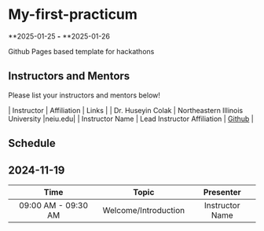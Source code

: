 # My-first-practicum

**2025-01-25  **-** **2025-01-26 

Github Pages based template for hackathons


## Instructors and Mentors

Please list your instructors and mentors below!

| Instructor | Affiliation | Links |
| Dr. Huseyin Colak | Northeastern Illinois University |neiu.edu|
| Instructor Name | Lead Instructor Affiliation | [Github](https://github.com/username) |

## Schedule

## 2024-11-19

| Time                | Topic                     | Presenter        |
| :---:               |    :----:                 |    :---:         |
| 09:00 AM - 09:30 AM | Welcome/Introduction      | Instructor Name      |
